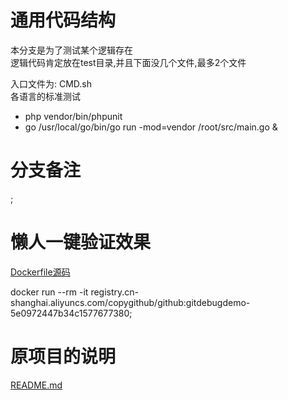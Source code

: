 # 通用代码结构
本分支是为了测试某个逻辑存在<br>
逻辑代码肯定放在test目录,并且下面没几个文件,最多2个文件<br>

入口文件为: CMD.sh<br>
各语言的标准测试<br>

* php vendor/bin/phpunit
* go /usr/local/go/bin/go run -mod=vendor /root/src/main.go &

# 分支备注
;

# 懒人一键验证效果

[Dockerfile源码](./Dockerfile)

docker run --rm  -it   registry.cn-shanghai.aliyuncs.com/copygithub/github:gitdebugdemo-5e0972447b34c1577677380;


# 原项目的说明

[README.md](./READMEOLD.md)